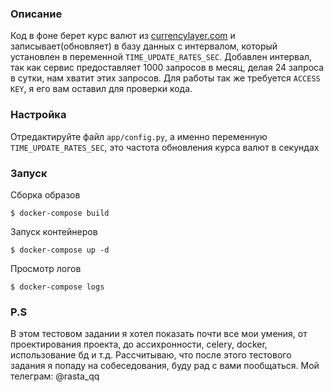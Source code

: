 ### Описание
Код в фоне берет курс валют из <a href='https://currencylayer.com'>currencylayer.com</a> и записывает(обновляет)
в базу данных с интервалом, который установлен в переменной `TIME_UPDATE_RATES_SEC`.
Добавлен интервал, так как сервис предоставляет 1000 запросов в месяц,
делая 24 запроса в сутки, нам хватит этих запросов. Для работы  так же требуется `ACCESS KEY`, я его вам оставил для проверки кода.


### Настройка
Отредактируйте файл `app/config.py`, а именно переменную `TIME_UPDATE_RATES_SEC`, это частота обновления курса валют в секундах

### Запуск
Сборка образов
```
$ docker-compose build
```
Запуск контейнеров
```
$ docker-compose up -d
```
Просмотр логов
```
$ docker-compose logs
```
### P.S
В этом тестовом задании я хотел показать почти все мои умения, от проектирования проекта, до ассихронности, celery, docker, использование бд и т.д.
Рассчитываю, что после этого тестового задания я попаду на собеседования, буду рад с вами пообщаться.
Мой телеграм: @rasta_qq

